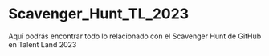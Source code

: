 # Scavenger_Hunt_TL_2023
Aquí podrás encontrar todo lo relacionado con el Scavenger Hunt de GitHub en Talent Land 2023
